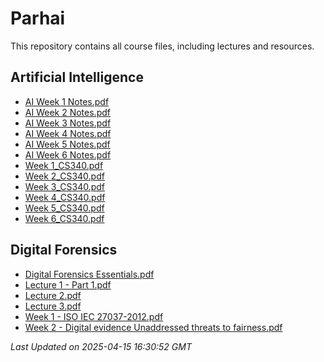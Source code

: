 # Parhai

This repository contains all course files, including lectures and resources.

## Artificial Intelligence

- [AI Week 1 Notes.pdf](./Artificial%20Intelligence/AI%20Week%201%20Notes.pdf)
- [AI Week 2 Notes.pdf](./Artificial%20Intelligence/AI%20Week%202%20Notes.pdf)
- [AI Week 3 Notes.pdf](./Artificial%20Intelligence/AI%20Week%203%20Notes.pdf)
- [AI Week 4 Notes.pdf](./Artificial%20Intelligence/AI%20Week%204%20Notes.pdf)
- [AI Week 5 Notes.pdf](./Artificial%20Intelligence/AI%20Week%205%20Notes.pdf)
- [AI Week 6 Notes.pdf](./Artificial%20Intelligence/AI%20Week%206%20Notes.pdf)
- [Week 1_CS340.pdf](./Artificial%20Intelligence/Week%201_CS340.pdf)
- [Week 2_CS340.pdf](./Artificial%20Intelligence/Week%202_CS340.pdf)
- [Week 3_CS340.pdf](./Artificial%20Intelligence/Week%203_CS340.pdf)
- [Week 4_CS340.pdf](./Artificial%20Intelligence/Week%204_CS340.pdf)
- [Week 5_CS340.pdf](./Artificial%20Intelligence/Week%205_CS340.pdf)
- [Week 6_CS340.pdf](./Artificial%20Intelligence/Week%206_CS340.pdf)

## Digital Forensics

- [Digital Forensics Essentials.pdf](./Digital%20Forensics/Digital%20Forensics%20Essentials.pdf)
- [Lecture 1 - Part 1.pdf](./Digital%20Forensics/Lecture%201%20-%20Part%201.pdf)
- [Lecture 2.pdf](./Digital%20Forensics/Lecture%202.pdf)
- [Lecture 3.pdf](./Digital%20Forensics/Lecture%203.pdf)
- [Week 1 - ISO IEC 27037-2012.pdf](./Digital%20Forensics/Week%201%20-%20ISO%20IEC%2027037-2012.pdf)
- [Week 2 - Digital evidence Unaddressed threats to fairness.pdf](./Digital%20Forensics/Week%202%20-%20Digital%20evidence%20Unaddressed%20threats%20to%20fairness.pdf)

_Last Updated on 2025-04-15 16:30:52 GMT_




